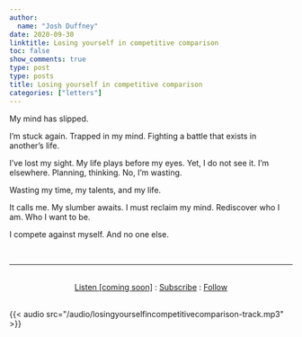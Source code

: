 ```yaml
---
author:
  name: "Josh Duffney"
date: 2020-09-30
linktitle: Losing yourself in competitive comparison
toc: false
show_comments: true
type: post
type: posts
title: Losing yourself in competitive comparison
categories: ["letters"]
---
```


My mind has slipped.

I’m stuck again. Trapped in my mind. Fighting a battle that exists in another’s life. 

I’ve lost my sight. My life plays before my eyes. Yet, I do not see it. I’m elsewhere. Planning, thinking. No, I’m wasting. 

Wasting my time, my talents, and my life. 

It calls me. My slumber awaits. I must reclaim my mind. Rediscover who I am. Who I want to be. 

I compete against myself. And no one else.

<br>

---

<br>

<div align="center">
<a href="">Listen [coming soon]</a>
:
<a href="https://gumroad.com/joshduffney/follow">Subscribe</a>
:
<a href="https://twitter.com/joshduffney">Follow</a>
</div>

<br>

{{< audio src="/audio/losingyourselfincompetitivecomparison-track.mp3" >}}